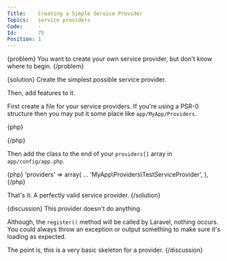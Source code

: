 ```yaml
---
Title:    Creating a Simple Service Provider
Topics:   service providers
Code:     -
Id:       75
Position: 1
---
```


{problem}
You want to create your own service provider, but don't know where to begin.
{/problem}

{solution}
Create the simplest possible service provider.

Then, add features to it.

First create a file for your service providers. If you're using a PSR-0 structure then you may put it some place like `app/MyApp/Providers`.

{php}
<?php namespace MyApp\Providers;

use Illuminate\Support\ServiceProvider;

class TestServiceProvider extends ServiceProvider {

    /**
     * Register the service provider.
     *
     * @return void
     */
    public function register()
    {
        //
    }
}
?>
{/php}

Then add the class to the end of your `providers[]` array in `app/config/app.php`.

{php}
    'providers' => array(
        ...
        'MyApp\Providers\TestServiceProvider',
    ),
{/php}

That's it. A perfectly valid service provider.
{/solution}

{discussion}
This provider doesn't do anything.

Although, the `register()` method will be called by Laravel, nothing occurs. You could always throw an exception or output something to make sure it's loading as expected.

The point is, this is a very basic skeleton for a provider.
{/discussion}
